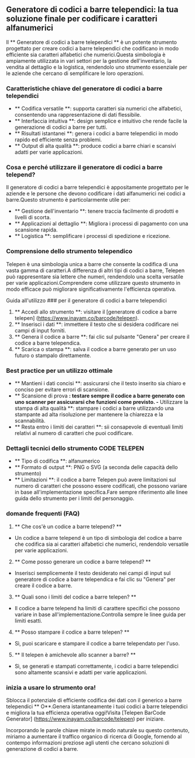## Generatore di codici a barre telependici: la tua soluzione finale per codificare i caratteri alfanumerici

Il ** Generatore di codici a barre telependici ** è un potente strumento progettato per creare codici a barre telependici che codificano in modo efficiente sia caratteri alfabetici che numerici.Questa simbologia è ampiamente utilizzata in vari settori per la gestione dell'inventario, la vendita al dettaglio e la logistica, rendendolo uno strumento essenziale per le aziende che cercano di semplificare le loro operazioni.

### Caratteristiche chiave del generatore di codici a barre telependici
- ** Codifica versatile **: supporta caratteri sia numerici che alfabetici, consentendo una rappresentazione di dati flessibile.
- ** Interfaccia intuitiva **: design semplice e intuitivo che rende facile la generazione di codici a barre per tutti.
- ** Risultati istantanei **: genera i codici a barre telependici in modo rapido ed efficiente senza problemi.
- ** Output di alta qualità **: produce codici a barre chiari e scansivi adatti per varie applicazioni.

### Cosa e perché utilizzare il generatore di codici a barre telepend?
Il generatore di codici a barre telependici è appositamente progettato per le aziende e le persone che devono codificare i dati alfanumerici nei codici a barre.Questo strumento è particolarmente utile per:
- ** Gestione dell'inventario **: tenere traccia facilmente di prodotti e livelli di scorta.
- ** Applicazioni al dettaglio **: Migliora i processi di pagamento con una scansione rapida.
- ** Logistica **: semplificare i processi di spedizione e ricezione.

### Comprensione dello strumento telependico
Telepen è una simbologia unica a barre che consente la codifica di una vasta gamma di caratteri.A differenza di altri tipi di codici a barre, Telepen può rappresentare sia lettere che numeri, rendendolo una scelta versatile per varie applicazioni.Comprendere come utilizzare questo strumento in modo efficace può migliorare significativamente l'efficienza operativa.

Guida all'utilizzo ### per il generatore di codici a barre telependici
1. ** Accedi allo strumento **: visitare il [generatore di codice a barre telepen] (https://www.inayam.co/barcode/telepen).
2. ** Inserisci i dati **: immettere il testo che si desidera codificare nei campi di input forniti.
3. ** Genera il codice a barre **: fai clic sul pulsante "Genera" per creare il codice a barre telependica.
4. ** Scarica o stampa **: salva il codice a barre generato per un uso futuro o stampalo direttamente.

### Best practice per un utilizzo ottimale
- ** Mantieni i dati concisi **: assicurarsi che il testo inserito sia chiaro e conciso per evitare errori di scansione.
- ** Scansione di prova **: testare sempre il codice a barre generato con uno scanner per assicurarsi che funzioni come previsto.
-** Utilizzare la stampa di alta qualità **: stampare i codici a barre utilizzando una stampante ad alta risoluzione per mantenere la chiarezza e la scannabilità.
- ** Resta entro i limiti dei caratteri **: sii consapevole di eventuali limiti relativi al numero di caratteri che puoi codificare.

### Dettagli tecnici dello strumento CODE TELEPEN
- ** Tipo di codifica **: alfanumerico
- ** Formato di output **: PNG o SVG (a seconda delle capacità dello strumento)
- ** Limitazioni **: il codice a barre Telepen può avere limitazioni sul numero di caratteri che possono essere codificati, che possono variare in base all'implementazione specifica.Fare sempre riferimento alle linee guida dello strumento per i limiti del personaggio.

### domande frequenti (FAQ)

1. ** Che cos'è un codice a barre telepend? **
- Un codice a barre telepend è un tipo di simbologia del codice a barre che codifica sia ai caratteri alfabetici che numerici, rendendolo versatile per varie applicazioni.

2. ** Come posso generare un codice a barre telepend? **
- Inserisci semplicemente il testo desiderato nei campi di input sul generatore di codice a barre telependica e fai clic su "Genera" per creare il codice a barre.

3. ** Quali sono i limiti del codice a barre telepen? **
- Il codice a barre telepend ha limiti di carattere specifici che possono variare in base all'implementazione.Controlla sempre le linee guida per limiti esatti.

4. ** Posso stampare il codice a barre telepen? **
- Sì, puoi scaricare e stampare il codice a barre telependato per l'uso.

5. ** Il telepen è amichevole allo scanner a barre? **
- Sì, se generati e stampati correttamente, i codici a barre telependici sono altamente scansivi e adatti per varie applicazioni.

### inizia a usare lo strumento ora!
Sblocca il potenziale di efficiente codifica dei dati con il generico a barre telependici ** O**.Genera istantaneamente i tuoi codici a barre telependici e migliora la tua efficienza operativa oggi!Visita [Telepen BarCode Generator] (https://www.inayam.co/barcode/telepen) per iniziare.

Incorporando le parole chiave mirate in modo naturale su questo contenuto, miriamo a aumentare il traffico organico di ricerca di Google, fornendo al contempo informazioni preziose agli utenti che cercano soluzioni di generazione di codici a barre.